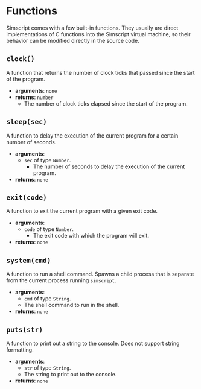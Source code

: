 # Functions

Simscript comes with a few built-in functions. They usually are direct implementations of C functions into the Simscript virtual machine, so their behavior can be modified directly in the source code.

## `clock()`

A function that returns the number of clock ticks that passed since the start of the program.

- **arguments**: `none`
- **returns**: `number`
  - The number of clock ticks elapsed since the start of the program.

## `sleep(sec)`

A function to delay the execution of the current program for a certain number of seconds.

- **arguments**:
  - `sec` of type `Number`.
    - The number of seconds to delay the execution of the current program.
- **returns**: `none`

## `exit(code)`

A function to exit the current program with a given exit code.

- **arguments**:
  - `code` of type `Number`.
    - The exit code with which the program will exit.
- **returns**: `none`

## `system(cmd)`

A function to run a shell command. Spawns a child process that is separate from the current process running `simscript`.

- **arguments**:
  - `cmd` of type `String`.
  - The shell command to run in the shell.
- **returns**: `none`

## `puts(str)`

A function to print out a string to the console. Does not support string formatting.

- **arguments**:
  - `str` of type `String`.
  - The string to print out to the console.
- **returns**: `none`
